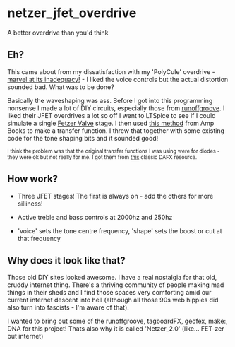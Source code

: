 # netzer_jfet_overdrive
A better overdrive than you'd think

## Eh?
This came about from my dissatisfaction with my 'PolyCule' overdrive - [marvel at its inadequacy!](https://github.com/sirKayAndFriends/PolyCule_VST) - I liked the voice controls but the actual distortion sounded bad.  What was to be done?

Basically the waveshaping was ass.  Before I got into this programming nonsense I made a lot of DIY circuits, especially those from [runoffgroove](https://www.runoffgroove.com/).  I liked their JFET overdrives a lot so off I went to LTSpice to see if I could simulate a single [Fetzer Valve](https://www.runoffgroove.com/fetzervalve.html) stage.  I then used [this method](https://www.ampbooks.com/mobile/dsp/preamp/) from Amp Books to make a transfer function.  I threw that together with some existing code for the tone shaping bits and it sounded good!  

<sub> I think the problem was that the original transfer functions I was using were for diodes - they were ok but not really for me.  I got them from [this](https://dafx.de/paper-archive/2012/papers/dafx12_submission_45.pdf) classic DAFX resource. </sub>

## How work?
- Three JFET stages!  The first is always on - add the others for more silliness!

- Active treble and bass controls at 2000hz and 250hz

- 'voice' sets the tone centre frequency, 'shape' sets the boost or cut at that frequency

## Why does it look like that?
Those old DIY sites looked awesome.  I have a real nostalgia for that old, cruddy internet thing.  There's a thriving community of people making mad things in their sheds and I find those spaces very comforting amid our current internet descent into hell (although all those 90s web hippies did also turn into fascists - I'm aware of that).  

I wanted to bring out some of the runoffgroove, tagboardFX, geofex, make:, DNA for this project!  Thats also why it is called 'Netzer_2.0' (like... FET-zer but internet)
